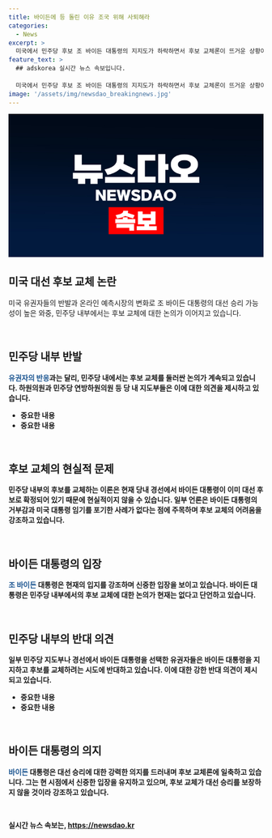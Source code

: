 ```yaml
---
title: 바이든에 등 돌린 이유 조국 위해 사퇴해라
categories:
  - News
excerpt: >
  미국에서 민주당 후보 조 바이든 대통령의 지지도가 하락하면서 후보 교체론이 뜨거운 상황이다. 유권자의 절반 이상이 바이든이 아닌 다른 후보를 원한다는 여론조사 결과가 나왔으며, 다양한 예측시장에서 바이든의 승리 가능성이 하락했다. 또한 대선 TV 토론에서의 약세와 건강 문제에 대한 우려가 거론되고 있으며, 일부는 후보 교체에 대한 논의를 펼치고 있다. 그러나 바이든 대통령은 이에 대해 단언하지 않고, 대선 후보로 일관하고 있는 상황이다.
feature_text: >
  ## adskorea 실시간 뉴스 속보입니다.

  미국에서 민주당 후보 조 바이든 대통령의 지지도가 하락하면서 후보 교체론이 뜨거운 상황이다. 유권자의 절반 이상이 바이든이 아닌 다른 후보를 원한다는 여론조사 결과가 나왔으며, 다양한 예측시장에서 바이든의 승리 가능성이 하락했다. 또한 대선 TV 토론에서의 약세와 건강 문제에 대한 우려가 거론되고 있으며, 일부는 후보 교체에 대한 논의를 펼치고 있다. 그러나 바이든 대통령은 이에 대해 단언하지 않고, 대선 후보로 일관하고 있는 상황이다.
image: '/assets/img/newsdao_breakingnews.jpg'
---
```


<p><img src="/assets/img/newsdao_breakingnews.jpg" alt="adskorea 속보" /></p>

<h2 data-ke-size="size26">미국 대선 후보 교체 논란</h2>

<p>미국 유권자들의 반발과 온라인 예측시장의 변화로 조 바이든 대통령의 대선 승리 가능성이 높은 와중, 민주당 내부에서는 후보 교체에 대한 논의가 이어지고 있습니다.</p>

<p data-ke-size="size16">&nbsp;</p>

<h2 data-ke-size="size24">민주당 내부 반발</h2>

<p><b><span style="color: #1a5490;">유권자의 반응</span><b>과는 달리, 민주당 내에서는 후보 교체를 둘러싼 논의가 계속되고 있습니다. 하원의원과 민주당 연방하원의원 등 당 내 지도부들은 이에 대한 의견을 제시하고 있습니다.</p>

<ul>
  <li>중요한 내용</li>
  <li>중요한 내용</li>
</ul>

<p data-ke-size="size16">&nbsp;</p>

<h2 data-ke-size="size24">후보 교체의 현실적 문제</h2>

<p>민주당 내부의 후보를 교체하는 이론은 현재 당내 경선에서 바이든 대통령이 이미 대선 후보로 확정되어 있기 때문에 현실적이지 않을 수 있습니다. 일부 언론은 바이든 대통령의 거부감과 미국 대통령 임기를 포기한 사례가 없다는 점에 주목하며 후보 교체의 어려움을 강조하고 있습니다.</p>

<p data-ke-size="size16">&nbsp;</p>

<h2 data-ke-size="size24">바이든 대통령의 입장</h2>

<p><b><span style="color: #1a5490;">조 바이든</span><b> 대통령은 현재의 입지를 강조하며 신중한 입장을 보이고 있습니다. 바이든 대통령은 민주당 내부에서의 후보 교체에 대한 논의가 현재는 없다고 단언하고 있습니다.</p>

<p data-ke-size="size16">&nbsp;</p>

<h2 data-ke-size="size24">민주당 내부의 반대 의견</h2>

<p>일부 민주당 지도부나 경선에서 바이든 대통령을 선택한 유권자들은 바이든 대통령을 지지하고 후보를 교체하려는 시도에 반대하고 있습니다. 이에 대한 강한 반대 의견이 제시되고 있습니다.</p>

<ul>
  <li>중요한 내용</li>
  <li>중요한 내용</li>
</ul>

<p data-ke-size="size16">&nbsp;</p>

<h2 data-ke-size="size24">바이든 대통령의 의지</h2>

<p><b><span style="color: #1a5490;">바이든</span><b> 대통령은 대선 승리에 대한 강력한 의지를 드러내며 후보 교체론에 일축하고 있습니다. 그는 현 시점에서 신중한 입장을 유지하고 있으며, 후보 교체가 대선 승리를 보장하지 않을 것이라 강조하고 있습니다.</p>

<p data-ke-size="size16">&nbsp;</p>
실시간 뉴스 속보는, <a href="https://newsdao.kr" rel="dofollow">https://newsdao.kr</a>


